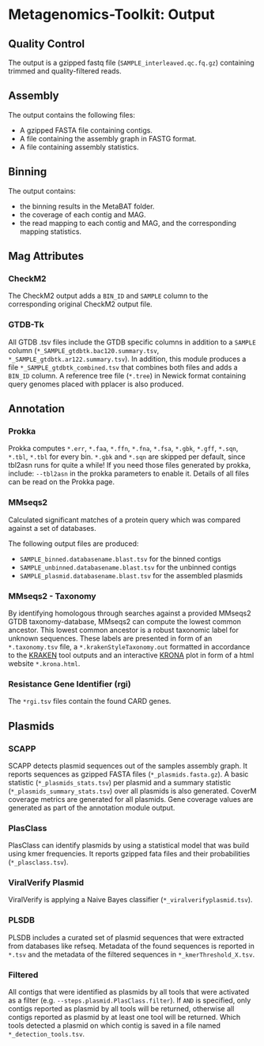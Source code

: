 # Metagenomics-Toolkit: Output

## Quality Control
The output is a gzipped fastq file (`SAMPLE_interleaved.qc.fq.gz`) containing trimmed and quality-filtered reads.

## Assembly
The output contains the following files:

* A gzipped FASTA file containing contigs.
* A file containing the assembly graph in FASTG format.
* A file containing assembly statistics.

## Binning
The output contains:

* the binning results in the MetaBAT folder.
* the coverage of each contig and MAG.
* the read mapping to each contig and MAG, and the corresponding mapping statistics.

## Mag Attributes

### CheckM2
The CheckM2 output adds a `BIN_ID` and `SAMPLE` column to the corresponding original CheckM2 output file.

### GTDB-Tk
All GTDB .tsv files include the GTDB specific columns in addition to a `SAMPLE` column (`*_SAMPLE_gtdbtk.bac120.summary.tsv`,
`*_SAMPLE_gtdbtk.ar122.summary.tsv`). In addition, this module produces a file `*_SAMPLE_gtdbtk_combined.tsv` that combines
both files and adds a `BIN_ID` column. A reference tree file (`*.tree`) in Newick format containing query genomes placed with pplacer is also produced.

## Annotation

### Prokka
Prokka computes `*.err`, `*.faa`, `*.ffn`, `*.fna`, `*.fsa`, `*.gbk`, `*.gff`, `*.sqn`, `*.tbl`, `*.tbl` for every bin.
`*.gbk` and `*.sqn` are skipped per default, since tbl2asn runs for quite a while! If you need those files generated by
prokka, include: `--tbl2asn` in the prokka parameters to enable it. Details of all files can be read on the Prokka page.

### MMseqs2
Calculated significant matches of a protein query which was compared against a set of databases.

The following output files are produced:

* `SAMPLE_binned.databasename.blast.tsv` for the binned contigs
* `SAMPLE_unbinned.databasename.blast.tsv` for the unbinned contigs
* `SAMPLE_plasmid.databasename.blast.tsv` for the assembled plasmids

### MMseqs2 - Taxonomy
By identifying homologous through searches against a provided MMseqs2 GTDB taxonomy-database, MMseqs2 can compute the lowest
common ancestor. This lowest common ancestor is a robust taxonomic label for unknown sequences. These labels are presented in form of an `*.taxonomy.tsv` file, a `*.krakenStyleTaxonomy.out` formatted in accordance to the [KRAKEN](https://ccb.jhu.edu/software/kraken/) tool outputs and an interactive [KRONA](https://github.com/marbl/Krona/wiki) plot in form of a html website `*.krona.html`.

### Resistance Gene Identifier (rgi)
The `*rgi.tsv` files contain the found CARD genes.

## Plasmids

### SCAPP
SCAPP detects plasmid sequences out of the samples assembly graph. It reports sequences as gzipped FASTA files
(`*_plasmids.fasta.gz`). A basic statistic (`*_plasmids_stats.tsv`) per plasmid and a summary statistic
(`*_plasmids_summary_stats.tsv`) over all plasmids is also generated. CoverM coverage metrics are generated for all
plasmids. Gene coverage values are generated as part of the annotation module output.

### PlasClass
PlasClass can identify plasmids by using a statistical model that was build using kmer frequencies.
It reports gzipped fata files and their probabilities (`*_plasclass.tsv`).

### ViralVerify Plasmid
ViralVerify is applying a Naive Bayes classifier (`*_viralverifyplasmid.tsv`).

### PLSDB
PLSDB includes a curated set of plasmid sequences that were extracted from databases like refseq. Metadata of
the found sequences is reported in `*.tsv` and the metadata of the filtered sequences in `*_kmerThreshold_X.tsv`.

### Filtered
All contigs that were identified as plasmids by all tools that were activated as a filter (e.g. `--steps.plasmid.PlasClass.filter`). 
If `AND` is specified, only contigs reported as plasmid by all tools will be returned, otherwise all contigs reported as plasmid by at least one tool will be returned. Which tools detected a plasmid on which contig is saved in a file named `*_detection_tools.tsv`.

